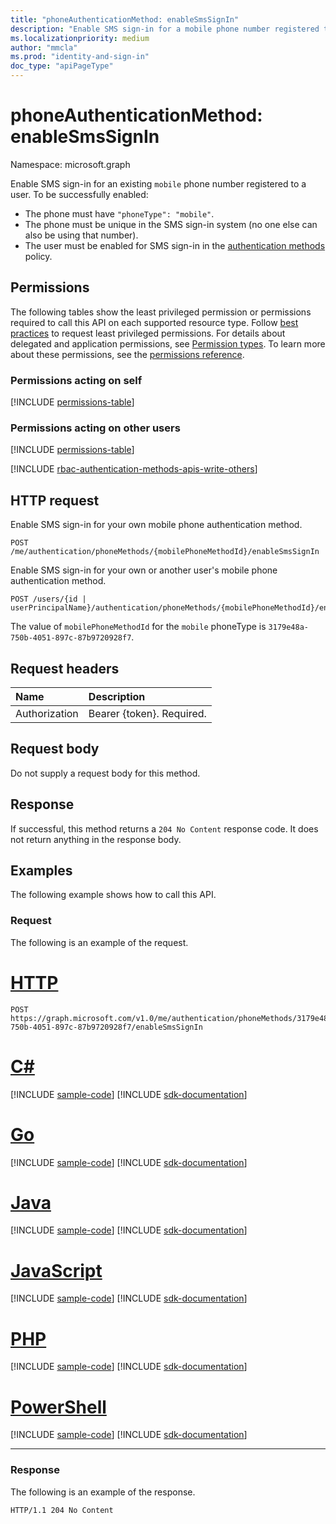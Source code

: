 ```yaml
---
title: "phoneAuthenticationMethod: enableSmsSignIn"
description: "Enable SMS sign-in for a mobile phone number registered to a user."
ms.localizationpriority: medium
author: "mmcla"
ms.prod: "identity-and-sign-in"
doc_type: "apiPageType"
---
```


# phoneAuthenticationMethod: enableSmsSignIn

Namespace: microsoft.graph

Enable SMS sign-in for an existing `mobile` phone number registered to a user. To be successfully enabled:

* The phone must have `"phoneType": "mobile"`.
* The phone must be unique in the SMS sign-in system (no one else can also be using that number).
* The user must be enabled for SMS sign-in in the [authentication methods](/azure/active-directory/authentication/concept-authentication-methods) policy.

## Permissions

The following tables show the least privileged permission or permissions required to call this API on each supported resource type. Follow [best practices](/graph/permissions-overview#best-practices-for-using-microsoft-graph-permissions) to request least privileged permissions. For details about delegated and application permissions, see [Permission types](/graph/permissions-overview#permission-types). To learn more about these permissions, see the [permissions reference](/graph/permissions-reference).

### Permissions acting on self

<!-- { "blockType": "permissions", "name": "phoneauthenticationmethod_enablesmssignin" } -->
[!INCLUDE [permissions-table](../includes/permissions/phoneauthenticationmethod-enablesmssignin-permissions.md)]

### Permissions acting on other users

<!-- { "blockType": "permissions", "name": "phoneauthenticationmethod_enablesmssignin_2" } -->
[!INCLUDE [permissions-table](../includes/permissions/phoneauthenticationmethod-enablesmssignin-2-permissions.md)]

[!INCLUDE [rbac-authentication-methods-apis-write-others](../includes/rbac-for-apis/rbac-authentication-methods-apis-write-others.md)]

## HTTP request

Enable SMS sign-in for your own mobile phone authentication method.
<!-- { "blockType": "ignored" } -->
``` http
POST /me/authentication/phoneMethods/{mobilePhoneMethodId}/enableSmsSignIn
```

Enable SMS sign-in for your own or another user's mobile phone authentication method.
<!-- { "blockType": "ignored" } -->
``` http
POST /users/{id | userPrincipalName}/authentication/phoneMethods/{mobilePhoneMethodId}/enableSmsSignIn
```

The value of `mobilePhoneMethodId` for the `mobile` phoneType is `3179e48a-750b-4051-897c-87b9720928f7`.

## Request headers

| Name          | Description   |
|:--------------|:--------------|
| Authorization | Bearer {token}. Required. |

## Request body

Do not supply a request body for this method.

## Response

If successful, this method returns a `204 No Content` response code. It does not return anything in the response body.

## Examples

The following example shows how to call this API.

### Request

The following is an example of the request.


# [HTTP](#tab/http)
<!-- {
  "blockType": "request",
  "name": "phoneauthenticationmethod_enablesmssignin"
}-->

```http
POST https://graph.microsoft.com/v1.0/me/authentication/phoneMethods/3179e48a-750b-4051-897c-87b9720928f7/enableSmsSignIn
```

# [C#](#tab/csharp)
[!INCLUDE [sample-code](../includes/snippets/csharp/phoneauthenticationmethod-enablesmssignin-csharp-snippets.md)]
[!INCLUDE [sdk-documentation](../includes/snippets/snippets-sdk-documentation-link.md)]

# [Go](#tab/go)
[!INCLUDE [sample-code](../includes/snippets/go/phoneauthenticationmethod-enablesmssignin-go-snippets.md)]
[!INCLUDE [sdk-documentation](../includes/snippets/snippets-sdk-documentation-link.md)]

# [Java](#tab/java)
[!INCLUDE [sample-code](../includes/snippets/java/phoneauthenticationmethod-enablesmssignin-java-snippets.md)]
[!INCLUDE [sdk-documentation](../includes/snippets/snippets-sdk-documentation-link.md)]

# [JavaScript](#tab/javascript)
[!INCLUDE [sample-code](../includes/snippets/javascript/phoneauthenticationmethod-enablesmssignin-javascript-snippets.md)]
[!INCLUDE [sdk-documentation](../includes/snippets/snippets-sdk-documentation-link.md)]

# [PHP](#tab/php)
[!INCLUDE [sample-code](../includes/snippets/php/phoneauthenticationmethod-enablesmssignin-php-snippets.md)]
[!INCLUDE [sdk-documentation](../includes/snippets/snippets-sdk-documentation-link.md)]

# [PowerShell](#tab/powershell)
[!INCLUDE [sample-code](../includes/snippets/powershell/phoneauthenticationmethod-enablesmssignin-powershell-snippets.md)]
[!INCLUDE [sdk-documentation](../includes/snippets/snippets-sdk-documentation-link.md)]

---

### Response

The following is an example of the response.
<!-- {
  "blockType": "response"
} -->

```http
HTTP/1.1 204 No Content
```

<!-- uuid: 16cd6b66-4b1a-43a1-adaf-3a886856ed98
2019-02-04 14:57:30 UTC -->
<!-- {
  "type": "#page.annotation",
  "description": "phoneAuthenticationMethod: enableSmsSignIn",
  "keywords": "",
  "section": "documentation",
  "tocPath": ""
}-->
